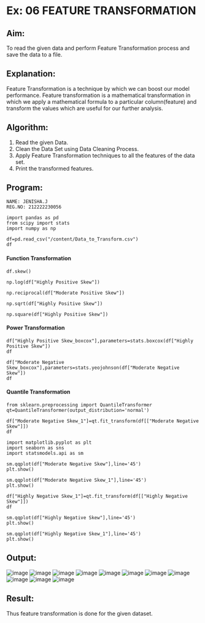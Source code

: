 # Ex: 06 FEATURE TRANSFORMATION
## Aim:
To read the given data and perform Feature Transformation process and save the data to a file.

## Explanation:
Feature Transformation is a technique by which we can boost our model performance. Feature transformation is a mathematical transformation in which we apply a mathematical formula to a particular column(feature) and transform the values which are useful for our further analysis.

## Algorithm:
1. Read the given Data.
2. Clean the Data Set using Data Cleaning Process.
3. Apply Feature Transformation techniques to all the features of the data set.
4. Print the transformed features.

## Program:
```
NAME: JENISHA.J
REG.NO: 212222230056
```
```
import pandas as pd
from scipy import stats
import numpy as np

df=pd.read_csv("/content/Data_to_Transform.csv")
df
```
#### Function Transformation
```
df.skew()

np.log(df["Highly Positive Skew"])

np.reciprocal(df["Moderate Positive Skew"])

np.sqrt(df["Highly Positive Skew"])

np.square(df["Highly Positive Skew"])

```
#### Power Transformation
```
df["Highly Positive Skew_boxcox"],parameters=stats.boxcox(df["Highly Positive Skew"])
df

df["Moderate Negative Skew_boxcox"],parameters=stats.yeojohnson(df["Moderate Negative Skew"])
df
```
#### Quantile Transformation
```
from sklearn.preprocessing import QuantileTransformer
qt=QuantileTransformer(output_distribution='normal')

df["Moderate Negative Skew_1"]=qt.fit_transform(df[["Moderate Negative Skew"]])
df

import matplotlib.pyplot as plt
import seaborn as sns
import statsmodels.api as sm

sm.qqplot(df["Moderate Negative Skew"],line='45')
plt.show()

sm.qqplot(df["Moderate Negative Skew_1"],line='45')
plt.show()

df["Highly Negative Skew_1"]=qt.fit_transform(df[["Highly Negative Skew"]])
df

sm.qqplot(df["Highly Negative Skew"],line='45')
plt.show()

sm.qqplot(df["Highly Negative Skew_1"],line='45')
plt.show()
```

## Output:
![image](https://github.com/Jenishajustin/ODD2023-Datascience-Ex06/assets/119405070/2e054f62-b835-43d2-8f47-efcee728fab2)
![image](https://github.com/Jenishajustin/ODD2023-Datascience-Ex06/assets/119405070/a3f3bc3e-e663-4cd1-99ed-c734850c684f)
![image](https://github.com/Jenishajustin/ODD2023-Datascience-Ex06/assets/119405070/9477a098-5f49-4203-a987-c31643eb2cb6)
![image](https://github.com/Jenishajustin/ODD2023-Datascience-Ex06/assets/119405070/6496ab77-fb77-4d81-af83-a3680a5c7e55)
![image](https://github.com/Jenishajustin/ODD2023-Datascience-Ex06/assets/119405070/dbcadc87-d908-4249-bae2-d7dda75e3cf6)
![image](https://github.com/Jenishajustin/ODD2023-Datascience-Ex06/assets/119405070/374f801b-1638-48cd-a5e0-8c90a3c9ed1f)
![image](https://github.com/Jenishajustin/ODD2023-Datascience-Ex06/assets/119405070/435d2d2d-565f-46ef-bbf1-0c6c54146782)
![image](https://github.com/Jenishajustin/ODD2023-Datascience-Ex06/assets/119405070/7364d223-9700-4f2b-9387-903478cf7324)
![image](https://github.com/Jenishajustin/ODD2023-Datascience-Ex06/assets/119405070/6a8935e0-0333-4f5c-90d4-4aeeac32fee9)
![image](https://github.com/Jenishajustin/ODD2023-Datascience-Ex06/assets/119405070/8d556ad9-31b7-4111-8a61-225cca8c0eba)
![image](https://github.com/Jenishajustin/ODD2023-Datascience-Ex06/assets/119405070/971119cf-1d7e-47d7-b69d-ce13c9c5b5ac)

## Result:
Thus feature transformation is done for the given dataset.

